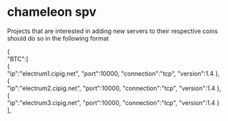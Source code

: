 # chameleon spv
Projects that are interested in adding new servers to their respective coins should do so in the following format

{  
   "BTC":[  
      {  
         "ip":"electrum1.cipig.net",
         "port":10000,
         "connection":"tcp",
         "version":1.4
      },
      {  
         "ip":"electrum2.cipig.net",
         "port":10000,
         "connection":"tcp",
         "version":1.4
      },
      {  
         "ip":"electrum3.cipig.net",
         "port":10000,
         "connection":"tcp",
         "version":1.4
      }
],
